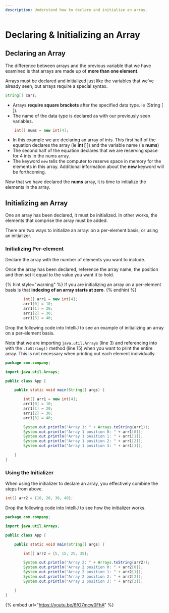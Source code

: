 ```yaml
---
description: Understand how to declare and initialize an array.
---
```


# Declaring & Initializing an Array

## Declaring an Array

The difference between arrays and the previous variable that we have examined is that arrays are made up of **more than one element**. 

Arrays must be declared and initialized just like the variables that we’ve already seen, but arrays  require a special syntax. 

```java
String[] cars;
```

* Arrays **require square brackets** after the specified data type. ie \(String \[ \]\).
* The name of the data type is declared as with our previously seen variables. 

```java
    int[] nums = new int[4];
```

* In this example we are declaring an array of ints. This first half of the equation declares the array \(ie **int \[ \]**\) and the variable name \(ie **nums**\)
* The second half of the equation declares that we are reserving space for 4 ints in the nums array. 
* The keyword `new` tells the computer to reserve space in memory for the elements in this array.  Additional information about the **new** keyword will be forthcoming. 

Now that we have declared the **nums** array, it is time to initialize the elements in the array. 

## Initializing an Array

One an array has been declared, it must be initialized. In other works, the elements that comprise the array must be added. 

There are two ways to initialize an array: on a per-element basis, or using an initializer. 

### Initializing Per-element

Declare the array with the number of elements you want to include. 

Once the array has been declared, reference the array name, the position and then set it equal to the value you want it to hold. 

{% hint style="warning" %}
If you are initializing an array on a per-element basis is that **indexing of an array starts at zero**. 
{% endhint %}

```java
        int[] arr1 = new int[4];
        arr1[0] = 10;
        arr1[1] = 20;
        arr1[2] = 30;
        arr1[3] = 40;
```

Drop the following code into IntelliJ to see an example of initializing an array on a per-element basis. 

Note that we are importing `java.util.Arrays` \(line 3\) and referencing into with the `.toString()` method \(line 15\) when you want to print the entire array. This is not necessary when printing out each element individually. 

```java
package com.company;

import java.util.Arrays;

public class App {

    public static void main(String[] args) {

        int[] arr1 = new int[4];
        arr1[0] = 10;
        arr1[1] = 20;
        arr1[2] = 30;
        arr1[3] = 40;

        System.out.println("Array 1: " + Arrays.toString(arr1));
        System.out.println("Array 1 position 0: " + arr1[0]);
        System.out.println("Array 1 position 1: " + arr1[1]);
        System.out.println("Array 1 position 2: " + arr1[2]);
        System.out.println("Array 1 position 3: " + arr1[3]);

    }
}
```

### Using the Initializer

When using the initializer to declare an array, you effectively combine the steps from above. 

```java
int[] arr2 = {10, 20, 30, 40};
```

Drop the following code into IntelliJ to see how the initializer works. 

```java
package com.company;

import java.util.Arrays;

public class App {

    public static void main(String[] args) {

        int[] arr2 = {5, 15, 25, 35};

        System.out.println("Array 2: " + Arrays.toString(arr2));
        System.out.println("Array 2 position 0: " + arr2[0]);
        System.out.println("Array 2 position 1: " + arr2[1]);
        System.out.println("Array 2 position 2: " + arr2[2]);
        System.out.println("Array 2 position 3: " + arr2[3]);

    }
}
```

{% embed url="https://youtu.be/6fO7mcw0FhA" %}

